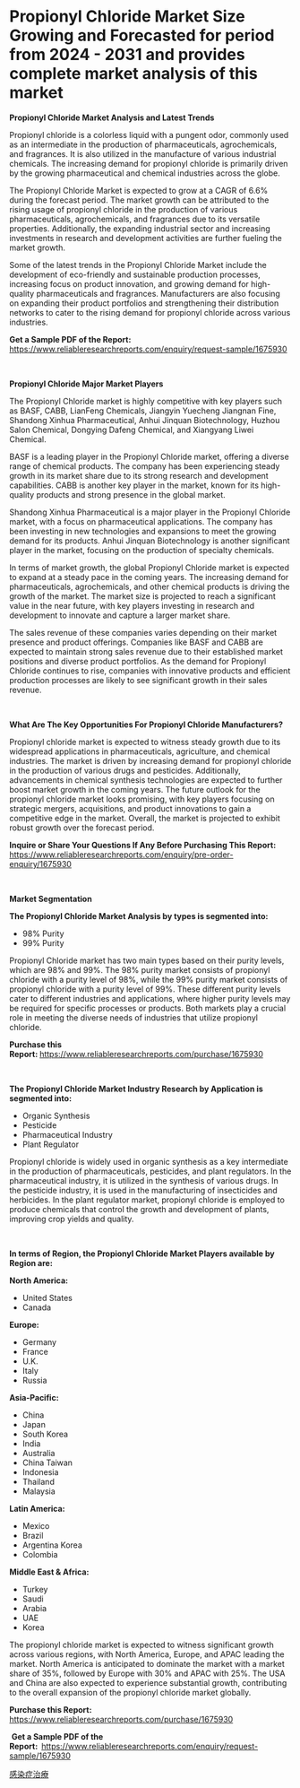 <p><h1>Propionyl Chloride Market Size Growing and Forecasted for period from 2024 - 2031 and provides complete market analysis of this market</h1></p><p><strong>Propionyl Chloride Market Analysis and Latest Trends</strong></p>
<p><p>Propionyl chloride is a colorless liquid with a pungent odor, commonly used as an intermediate in the production of pharmaceuticals, agrochemicals, and fragrances. It is also utilized in the manufacture of various industrial chemicals. The increasing demand for propionyl chloride is primarily driven by the growing pharmaceutical and chemical industries across the globe.</p><p>The Propionyl Chloride Market is expected to grow at a CAGR of 6.6% during the forecast period. The market growth can be attributed to the rising usage of propionyl chloride in the production of various pharmaceuticals, agrochemicals, and fragrances due to its versatile properties. Additionally, the expanding industrial sector and increasing investments in research and development activities are further fueling the market growth.</p><p>Some of the latest trends in the Propionyl Chloride Market include the development of eco-friendly and sustainable production processes, increasing focus on product innovation, and growing demand for high-quality pharmaceuticals and fragrances. Manufacturers are also focusing on expanding their product portfolios and strengthening their distribution networks to cater to the rising demand for propionyl chloride across various industries.</p></p>
<p><strong>Get a Sample PDF of the Report:&nbsp;</strong> <a href="https://www.reliableresearchreports.com/enquiry/request-sample/1675930">https://www.reliableresearchreports.com/enquiry/request-sample/1675930</a></p>
<p>&nbsp;</p>
<p><strong>Propionyl Chloride Major Market Players</strong></p>
<p><p>The Propionyl Chloride market is highly competitive with key players such as BASF, CABB, LianFeng Chemicals, Jiangyin Yuecheng Jiangnan Fine, Shandong Xinhua Pharmaceutical, Anhui Jinquan Biotechnology, Huzhou Salon Chemical, Dongying Dafeng Chemical, and Xiangyang Liwei Chemical. </p><p>BASF is a leading player in the Propionyl Chloride market, offering a diverse range of chemical products. The company has been experiencing steady growth in its market share due to its strong research and development capabilities. CABB is another key player in the market, known for its high-quality products and strong presence in the global market.</p><p>Shandong Xinhua Pharmaceutical is a major player in the Propionyl Chloride market, with a focus on pharmaceutical applications. The company has been investing in new technologies and expansions to meet the growing demand for its products. Anhui Jinquan Biotechnology is another significant player in the market, focusing on the production of specialty chemicals. </p><p>In terms of market growth, the global Propionyl Chloride market is expected to expand at a steady pace in the coming years. The increasing demand for pharmaceuticals, agrochemicals, and other chemical products is driving the growth of the market. The market size is projected to reach a significant value in the near future, with key players investing in research and development to innovate and capture a larger market share.</p><p>The sales revenue of these companies varies depending on their market presence and product offerings. Companies like BASF and CABB are expected to maintain strong sales revenue due to their established market positions and diverse product portfolios. As the demand for Propionyl Chloride continues to rise, companies with innovative products and efficient production processes are likely to see significant growth in their sales revenue.</p></p>
<p>&nbsp;</p>
<p><strong>What Are The Key Opportunities For Propionyl Chloride Manufacturers?</strong></p>
<p><p>Propionyl chloride market is expected to witness steady growth due to its widespread applications in pharmaceuticals, agriculture, and chemical industries. The market is driven by increasing demand for propionyl chloride in the production of various drugs and pesticides. Additionally, advancements in chemical synthesis technologies are expected to further boost market growth in the coming years. The future outlook for the propionyl chloride market looks promising, with key players focusing on strategic mergers, acquisitions, and product innovations to gain a competitive edge in the market. Overall, the market is projected to exhibit robust growth over the forecast period.</p></p>
<p><strong>Inquire or Share Your Questions If Any Before Purchasing This Report:</strong> <a href="https://www.reliableresearchreports.com/enquiry/pre-order-enquiry/1675930">https://www.reliableresearchreports.com/enquiry/pre-order-enquiry/1675930</a></p>
<p>&nbsp;</p>
<p><strong>Market Segmentation</strong></p>
<p><strong>The Propionyl Chloride Market Analysis by types is segmented into:</strong></p>
<p><ul><li>98% Purity</li><li>99% Purity</li></ul></p>
<p><p>Propionyl Chloride market has two main types based on their purity levels, which are 98% and 99%. The 98% purity market consists of propionyl chloride with a purity level of 98%, while the 99% purity market consists of propionyl chloride with a purity level of 99%. These different purity levels cater to different industries and applications, where higher purity levels may be required for specific processes or products. Both markets play a crucial role in meeting the diverse needs of industries that utilize propionyl chloride.</p></p>
<p><strong>Purchase this Report:&nbsp;</strong><a href="https://www.reliableresearchreports.com/purchase/1675930">https://www.reliableresearchreports.com/purchase/1675930</a></p>
<p>&nbsp;</p>
<p><strong>The Propionyl Chloride Market Industry Research by Application is segmented into:</strong></p>
<p><ul><li>Organic Synthesis</li><li>Pesticide</li><li>Pharmaceutical Industry</li><li>Plant Regulator</li></ul></p>
<p><p>Propionyl chloride is widely used in organic synthesis as a key intermediate in the production of pharmaceuticals, pesticides, and plant regulators. In the pharmaceutical industry, it is utilized in the synthesis of various drugs. In the pesticide industry, it is used in the manufacturing of insecticides and herbicides. In the plant regulator market, propionyl chloride is employed to produce chemicals that control the growth and development of plants, improving crop yields and quality.</p></p>
<p>&nbsp;</p>
<p><strong>In terms of Region, the Propionyl Chloride Market Players available by Region are:</strong></p>
<p>
    <p> <strong> North America: </strong>
        <ul>
            <li>United States</li>
            <li>Canada</li>
        </ul>
        </p> 
    <p> <strong> Europe: </strong>
        <ul>
            <li>Germany</li>
            <li>France</li>
            <li>U.K.</li>
            <li>Italy</li>
            <li>Russia</li>
        </ul>
        </p> 
    <p> <strong> Asia-Pacific: </strong>
        <ul>
            <li>China</li>
            <li>Japan</li>
            <li>South Korea</li>
            <li>India</li>
            <li>Australia</li>
            <li>China Taiwan</li>
            <li>Indonesia</li>
            <li>Thailand</li>
            <li>Malaysia</li>
        </ul>
        </p> 
    <p> <strong> Latin America: </strong>
        <ul>
            <li>Mexico</li>
            <li>Brazil</li>
            <li>Argentina Korea</li>
            <li>Colombia</li>
        </ul>
        </p> 
    <p> <strong> Middle East & Africa: </strong>
        <ul>
            <li>Turkey</li>
            <li>Saudi</li>
            <li>Arabia</li>
            <li>UAE</li>
            <li>Korea</li>
        </ul>
    </p>
    </p>
<p><p>The propionyl chloride market is expected to witness significant growth across various regions, with North America, Europe, and APAC leading the market. North America is anticipated to dominate the market with a market share of 35%, followed by Europe with 30% and APAC with 25%. The USA and China are also expected to experience substantial growth, contributing to the overall expansion of the propionyl chloride market globally.</p></p>
<p><strong>Purchase this Report: </strong><a href="https://www.reliableresearchreports.com/purchase/1675930">https://www.reliableresearchreports.com/purchase/1675930</a></p>
<p>&nbsp;<strong>Get a Sample PDF of the Report:&nbsp;&nbsp;</strong><a href="https://www.reliableresearchreports.com/enquiry/request-sample/1675930">https://www.reliableresearchreports.com/enquiry/request-sample/1675930</a></p>
<p><strong></strong></p>
<p><p><a href="https://medium.com/@alyle7648/%E6%84%9F%E6%9F%93%E7%97%87%E6%B2%BB%E7%99%82%E5%B8%82%E5%A0%B4-%E5%B8%82%E5%A0%B4%E3%82%B7%E3%82%A7%E3%82%A2-%E5%B8%82%E5%A0%B4%E5%8B%95%E5%90%91-%E3%81%8A%E3%82%88%E3%81%B3%E5%B0%86%E6%9D%A5%E3%81%AE%E6%88%90%E9%95%B7%E3%81%AE%E6%8E%A2%E7%B4%A2-e9022a8483f1">感染症治療</a></p></p>